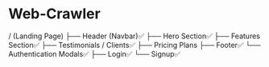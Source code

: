 # Web-Crawler

/ (Landing Page)
├── Header (Navbar)✅
├── Hero Section✅
├── Features Section✅
├── Testimonials / Clients✅
├── Pricing Plans
├── Footer✅
└── Authentication Modals✅
     ├── Login✅
     └── Signup✅
